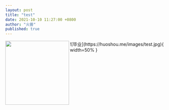 ```yaml
---
layout: post
title: "test"
date: 2021-10-10 11:27:00 +0800
author: "火兽"
published: true
---
```


<img src="https://huoshou.me/images/test.jpg" width="200" align="left"/>
![毕业](https://huoshou.me/images/test.jpg){ width=50% }
